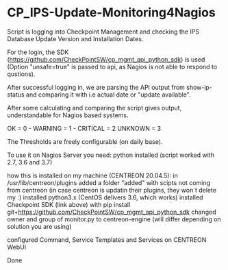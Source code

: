 # CP_IPS-Update-Monitoring4Nagios
Script is logging into Checkpoint Management and checking the IPS Database Update Version and Installation Dates.

For the login, the SDK (https://github.com/CheckPointSW/cp_mgmt_api_python_sdk) is used (Option "unsafe=true" is passed to api, as Nagios is not able to respond to qustions).

After successful logging in, we are parsing the API output from show-ip-status and comparing it with i.e actual date or "update available".

After some calculating and comparing the script gives output, understandable for Nagios based systems.

OK = 0 - WARNING = 1 - CRITICAL = 2 UNKNOWN = 3


The Thresholds are freely configurable (on daily base).

To use it on Nagios Server you need:
python installed (script worked with 2.7, 3.6 and 3.7)

how this is installed on my machine (CENTREON 20.04.5): 
  in /usr/lib/centreon/plugins added a folder "added" with scipts not coming from centreon (in case centreon is updatin their plugins, they won´t delete my :)
  installed python3.x (CentOS delivers 3.6, which works)
  installed Checkpoint SDK (link above) with pip install git+https://github.com/CheckPointSW/cp_mgmt_api_python_sdk
  changed owner and group of monitor.py to centreon-engine (will differ depending on solution you are using)

configured Command, Service Templates and Services on CENTREON WebUI

Done

